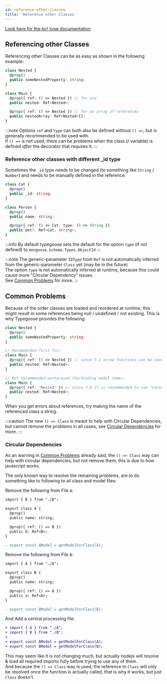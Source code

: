 ```yaml
---
id: reference-other-classes
title: 'Reference other Classes'
---
```


[Look here for the `Ref` type documentation](../../api/types/ref-type.md)

## Referencing other Classes

Referencing other Classes can be as easy as shown in the following example:

```ts
class Nested {
  @prop()
  public someNestedProperty: string;
}

class Main {
  @prop({ ref: () => Nested }) // for one
  public nested: Ref<Nested>;

  @prop({ ref: () => Nested }) // for an array of references
  public nestedArray: Ref<Nested>[];
}
```

:::note
Options `ref` and `type` can both also be defined without `() =>`, but is generally recommended to be used with.  
If `() =>` is not used, there can be problems when the class (/ variable) is defined *after* the decorator that requires it.
:::

### Reference other classes with different _id type

Sometimes the `_id` type needs to be changed (to something like `String` / `Number`) and needs to be manually defined in the reference:

```ts
class Cat {
  @prop()
  public _id: string;
}

class Person {
  @prop()
  public name: string;

  @prop({ ref: () => Cat, type: () => String })
  public pet?: Ref<Cat, string>;
}
```

:::info
By default typegoose sets the default for the option `type` (if not defined) to `mongoose.Schema.Types.ObjectId`
:::

:::note
The generic-parameter `IDType` from `Ref` is not automatically inferred from the generic-parameter `Class` yet (may be in the future)  
The option `type` is not automatically inferred at runtime, because this could cause more "Circular Dependency" issues.  
See [Common Problems](#common-problems) for more.
:::

## Common Problems

Because of the order classes are loaded and reordered at runtime, this might result in some references being null / undefined / not existing. This is why Typegoose provides the following:

```ts
class Nested {
  @prop()
  public someNestedProperty: string;
}

// Recommended first fix:
class Main {
  @prop({ ref: () => Nested }) // since 7.1 arrow functions can be used to defer getting the type
  public nested: Ref<Nested>;
}

// Not recommended workaround (hardcoding model name):
class Main {
  @prop({ ref: 'Nested' }) // since 7.0 it is recommended to use "console.log(getName(Class))" to get the generated name once and hardcode it like shown here
  public nested: Ref<Nested>;
}
```

When you get errors about references, try making the name of the referenced class a string.

:::caution
The new `() => Class` is meant to help with Circular Dependencies, but cannot remove the problems in all cases, see [Circular Dependencies](#circular-dependencies) for more.
:::

### Circular Dependencies

As an warning in [Common Problems](#common-problems) already said, the `() => Class` way can help with circular dependencies, but not remove them, this is due to how javascript works.

The only known way to resolve the remaining problems, are to do something like to following to all class and model files:

Remove the following from File `A`:

```diff
import { B } from "./B";

export class A {
  @prop()
  public name: string;

  @prop({ ref: () => B })
  public b: Ref<B>;
}

- export const AModel = getModelForClass(A);
```

Remove the following from File `B`:

```diff
import { A } from "./A";

export class B {
  @prop()
  public name: string;

  @prop({ ref: () => A })
  public a: Ref<A>;
}

- export const BModel = getModelForClass(B);
```

And Add a central processing file:

```diff
+ import { A } from "./A";
+ import { B } from "./B";
+ 
+ export const AModel = getModelForClass(A);
+ export const BModel = getModelForClass(B);
```

This may seem like it is not changing much, but actually nodejs will resolve & load all required imports fully before trying to use any of them.  
And because the `() => Class` way is used, the reference to `Class` will only be resolved once the function is actually called, that is why it works, but just `Class` doesn't.
